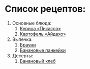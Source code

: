 # Список рецептов:

1. Основные блюда:
	1. [Курица «Пикассо»](chicken.md)
	1. [Картофель «Айдахо»](potato.md)
1. Выпечка:
	1. [Брауни](brownie.md)
	1. [Банановые панкейки](banana_pancake.md)
1. Десерты:
	1. [Банановый хлеб](bread.md)
